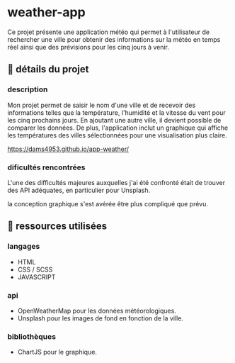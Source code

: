 # weather-app

Ce projet présente une application météo qui permet à l'utilisateur de rechercher une ville pour obtenir des informations sur la météo en temps réel ainsi que des prévisions pour les cinq jours à venir.

## 📌 détails du projet

### description

Mon projet permet de saisir le nom d'une ville et de recevoir des informations telles que la température, l'humidité et la vitesse du vent pour les cinq prochains jours. En ajoutant une autre ville, il devient possible de comparer les données. De plus, l'application inclut un graphique qui affiche les températures des villes sélectionnées pour une visualisation plus claire.

https://dams4953.github.io/app-weather/

### dificultés rencontrées

L'une des difficultés majeures auxquelles j'ai été confronté était de trouver des API adéquates, en particulier pour Unsplash. 

la conception graphique s'est avérée être plus compliqué que prévu.

## 📌 ressources utilisées

### langages

- HTML
- CSS / SCSS
- JAVASCRIPT

### api

- OpenWeatherMap pour les données météorologiques.
- Unsplash pour les images de fond en fonction de la ville.

### bibliothèques

- ChartJS pour le graphique.
